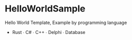 # HelloWorldSample

Hello World Template, Example by programming language

* Rust ∙ C# ∙ C++ ∙ Delphi ∙ Database
